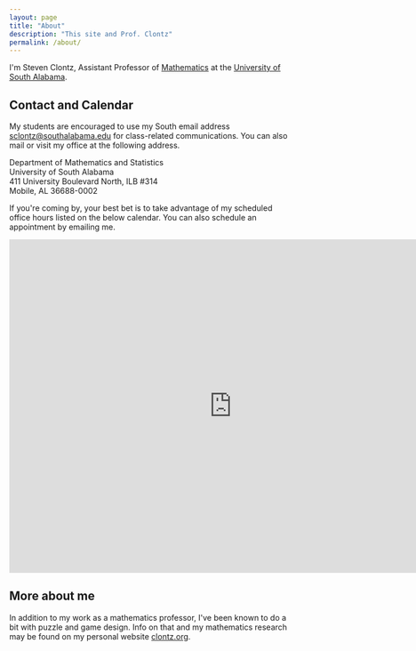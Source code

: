 ```yaml
---
layout: page
title: "About"
description: "This site and Prof. Clontz"
permalink: /about/
---
```


I'm Steven Clontz, Assistant Professor of
[Mathematics][usamath] at the
[University of South Alabama][usa].

[usamath]: https://www.southalabama.edu/colleges/artsandsci/mathstat/
[usa]: https://www.southalabama.edu/

## Contact and Calendar

My students are encouraged
to use my South email address <sclontz@southalabama.edu>
for class-related communications. You can also mail or visit
my office at the following address.

Department of Mathematics and Statistics  
University of South Alabama  
411 University Boulevard North, ILB #314  
Mobile, AL 36688-0002

If you're coming by, your best bet is to take advantage of
my scheduled office hours listed
on the below calendar. You can also schedule an appointment by emailing me.

<iframe src="https://calendar.google.com/calendar/embed?src=sclontz%40southalabama.edu&ctz=America/Chicago" style="border: 0" width="800" height="600" frameborder="0" scrolling="no"></iframe>

## More about me

In addition to my work
as a mathematics professor, I've been known to do a bit with puzzle and
game design. Info on that and my mathematics research may be found
on my personal website [clontz.org](http://clontz.org).
